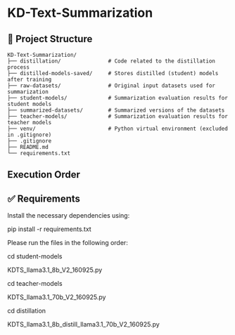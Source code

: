 # KD-Text-Summarization


## 📁 Project Structure

```text
KD-Text-Summarization/
├── distillation/               # Code related to the distillation process
├── distilled-models-saved/     # Stores distilled (student) models after training
├── raw-datasets/               # Original input datasets used for summarization
├── student-models/             # Summarization evaluation results for student models
├── summarized-datasets/        # Summarized versions of the datasets
├── teacher-models/             # Summarization evaluation results for teacher models
├── venv/                       # Python virtual environment (excluded in .gitignore)
├── .gitignore
├── README.md
└── requirements.txt
```


## Execution Order


## ✅ Requirements
Install the necessary dependencies using:

pip install -r requirements.txt


Please run the files in the following order:


cd student-models

KDTS_llama3.1_8b_V2_160925.py



cd teacher-models

KDTS_llama3.1_70b_V2_160925.py



cd distillation

KDTS_llama3.1_8b_distill_llama3.1_70b_V2_160925.py







